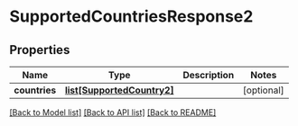 # SupportedCountriesResponse2

## Properties
Name | Type | Description | Notes
------------ | ------------- | ------------- | -------------
**countries** | [**list[SupportedCountry2]**](SupportedCountry2.md) |  | [optional] 

[[Back to Model list]](../README.md#documentation-for-models) [[Back to API list]](../README.md#documentation-for-api-endpoints) [[Back to README]](../README.md)



